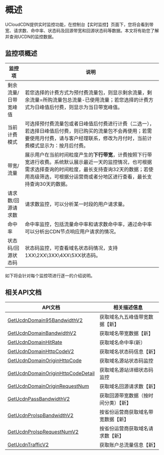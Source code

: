 # 概述

UCloudCDN提供实时监控功能，在控制台【实时监控】页面下，您将会看到带宽、请求数、命中率、状态码及回源带宽和回源状态码等数据。本文将有助您了解并查询UCDN的监控数据。

## 监控项概述

| 监控项     | 说明                                                         |
| ---------- | ------------------------------------------------------------ |
|  剩余流量/日带宽峰值  |  若您选择的计费方式为预付费流量包，则显示剩余流量，剩余流量=所购流量包总流量-已使用流量；若您选择的计费方式为日峰值后付费，则显示为当日带宽峰值。  |
|   当前计费模式    |   可选择预付费流量包或者日峰值后付费进行计费（二选一），若选择日峰值后付费，则已购买的流量包不会再使用；若需要使用月付费，请与客户经理联系，修改为月付时，当前计费模式显示为：按月后付费。  |
| 带宽/流量  | 展示用户在当前时间粒度产生的<strong>下行带宽</strong>，计费按照下行带宽进行收费。</b>系统默认展示最近一天的监控情况，也可根据需求选择查询的时间粒度，最长支持查询32天的数据；</b>若使用高级筛选，可根据分运营商或者分地区进行查看，最长支持查询30天的数据。        |
| 请求数/回源请求数     | 请求数监控，可以分析某一时段的用户请求量。  |
| 命中率   | 命中率监控，包括流量命中率和请求数命中率，通过命中率可以分析出CDN节点响应用户请求的情况。 |
| 状态码/回源状态码 | 状态码监控，可查看域名状态码情况，支持1XX\2XX\3XX\4XX\5XX状态码。 |

如下将会针对每个监控项进行逐一的介绍说明。

## 相关API文档
|API文档|相关描述信息|
|------|------|
|[GetUcdnDomain95BandwidthV2](api/ucdn-api/get_ucdn_domain95_bandwidth_v2)|获取域名九五峰值带宽数据【新】|
|[GetUcdnDomainBandwidthV2](api/ucdn-api/get_ucdn_domain_bandwidth_v2)|获取域名带宽数据【新】|
|[GetUcdnDomainHitRate](api/ucdn-api/get_ucdn_domain_hit_rate)|获取域名命中率(新）|
|[GetUcdnDomainHttpCodeV2](api/ucdn-api/get_ucdn_domain_http_code_v2)|获取域名状态码信息【新】|
|[GetUcdnDomainOriginHttpCode](api/ucdn-api/get_ucdn_domain_origin_http_code)|获取域名源站状态码监控|
|[GetUcdnDomainOriginHttpCodeDetail](api/ucdn-api/get_ucdn_domain_origin_http_code_detail)|获取域名源站详细状态码监控|
|[GetUcdnDomainOriginRequestNum](api/ucdn-api/get_ucdn_domain_origin_request_num)|获取域名回源请求数【新】|
|[GetUcdnPassBandwidthV2](api/ucdn-api/get_ucdn_pass_bandwidth_v2)|获取回源带宽数据（按时间分类）【新】|
|[GetUcdnProIspBandwidthV2](api/ucdn-api/get_ucdn_pro_isp_bandwidth_v2)|按省份运营商获取域名带宽数据【新】|
|[GetUcdnProIspRequestNumV2](api/ucdn-api/get_ucdn_pro_isp_request_num_v2)|按省份运营商获取域名请求数【新】|
|[GetUcdnTrafficV2](api/ucdn-api/get_ucdn_traffic_v2)|获取账户总流量信息【新】|
